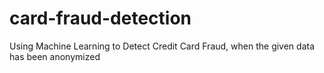 # card-fraud-detection
Using Machine Learning to Detect Credit Card Fraud, when the given data has been anonymized
